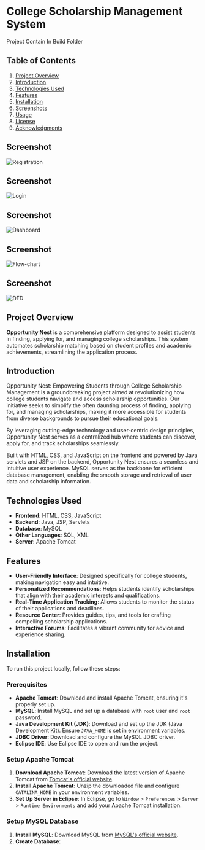 # College Scholarship Management System
Project Contain In Build Folder 
## Table of Contents
1. [Project Overview](#project-overview)
2. [Introduction](#introduction)
3. [Technologies Used](#technologies-used)
4. [Features](#features)
5. [Installation](#installation)
6. [Screenshots](#screenshots)
7. [Usage](#usage)
8. [License](#license)
9. [Acknowledgments](#acknowledgments)


## Screenshot
![Registration](screenshot1.png)
## Screenshot
![Login](screenshot2.png)
## Screenshot
![Dashboard](screenshot3.png)
## Screenshot
![Flow-chart](screenshot4.png)
## Screenshot
![DFD](screenshot5.png)


## Project Overview
**Opportunity Nest** is a comprehensive platform designed to assist students in finding, applying for, and managing college scholarships. This system automates scholarship matching based on student profiles and academic achievements, streamlining the application process.

## Introduction
Opportunity Nest: Empowering Students through College Scholarship Management is a groundbreaking project aimed at revolutionizing how college students navigate and access scholarship opportunities. Our initiative seeks to simplify the often daunting process of finding, applying for, and managing scholarships, making it more accessible for students from diverse backgrounds to pursue their educational goals. 

By leveraging cutting-edge technology and user-centric design principles, Opportunity Nest serves as a centralized hub where students can discover, apply for, and track scholarships seamlessly.

Built with HTML, CSS, and JavaScript on the frontend and powered by Java servlets and JSP on the backend, Opportunity Nest ensures a seamless and intuitive user experience. MySQL serves as the backbone for efficient database management, enabling the smooth storage and retrieval of user data and scholarship information.

## Technologies Used
- **Frontend**: HTML, CSS, JavaScript
- **Backend**: Java, JSP, Servlets
- **Database**: MySQL
- **Other Languages**: SQL, XML
- **Server**: Apache Tomcat

## Features
- **User-Friendly Interface**: Designed specifically for college students, making navigation easy and intuitive.
- **Personalized Recommendations**: Helps students identify scholarships that align with their academic interests and qualifications.
- **Real-Time Application Tracking**: Allows students to monitor the status of their applications and deadlines.
- **Resource Center**: Provides guides, tips, and tools for crafting compelling scholarship applications.
- **Interactive Forums**: Facilitates a vibrant community for advice and experience sharing.

## Installation
To run this project locally, follow these steps:

### Prerequisites
- **Apache Tomcat**: Download and install Apache Tomcat, ensuring it's properly set up.
- **MySQL**: Install MySQL and set up a database with `root` user and `root` password.
- **Java Development Kit (JDK)**: Download and set up the JDK (Java Development Kit). Ensure `JAVA_HOME` is set in environment variables.
- **JDBC Driver**: Download and configure the MySQL JDBC driver.
- **Eclipse IDE**: Use Eclipse IDE to open and run the project.

### Setup Apache Tomcat
1. **Download Apache Tomcat**: Download the latest version of Apache Tomcat from [Tomcat's official website](https://tomcat.apache.org/).
2. **Install Apache Tomcat**: Unzip the downloaded file and configure `CATALINA_HOME` in your environment variables.
3. **Set Up Server in Eclipse**: In Eclipse, go to `Window` > `Preferences` > `Server` > `Runtime Environments` and add your Apache Tomcat installation.

### Setup MySQL Database
1. **Install MySQL**: Download MySQL from [MySQL's official website](https://www.mysql.com/).
2. **Create Database**:

